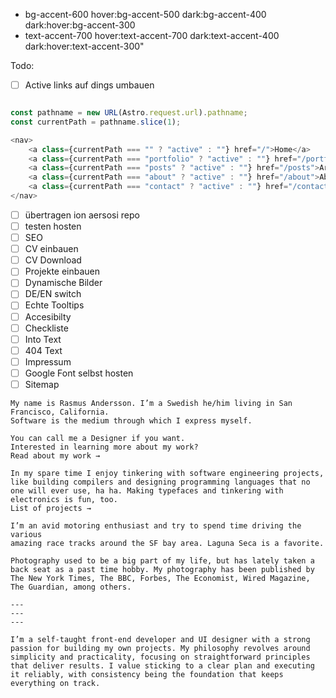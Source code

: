 - bg-accent-600 hover:bg-accent-500 dark:bg-accent-400 dark:hover:bg-accent-300
- text-accent-700 hover:text-accent-700 dark:text-accent-400 dark:hover:text-accent-300"

Todo:
- [ ] Active links auf dings umbauen
```javascript

const pathname = new URL(Astro.request.url).pathname;
const currentPath = pathname.slice(1);

<nav>
    <a class={currentPath === "" ? "active" : ""} href="/">Home</a>
    <a class={currentPath === "portfolio" ? "active" : ""} href="/portfolio">Portfolio</a>
    <a class={currentPath === "posts" ? "active" : ""} href="/posts">Article</a>
    <a class={currentPath === "about" ? "active" : ""} href="/about">About Me</a>
    <a class={currentPath === "contact" ? "active" : ""} href="/contact">Contact Me</a>
</nav>

```

- [ ] übertragen ion aersosi repo
- [ ] testen hosten
- [ ] SEO
- [ ] CV einbauen
- [ ] CV Download
- [ ] Projekte einbauen
- [ ] Dynamische Bilder
- [ ] DE/EN switch
- [ ] Echte Tooltips
- [ ] Accesibilty
- [ ] Checkliste
- [ ] Into Text
- [ ] 404 Text
- [ ] Impressum
- [ ] Google Font selbst hosten
- [ ] Sitemap
```plain text
My name is Rasmus Andersson. I’m a Swedish he/him living in San Francisco, California. 
Software is the medium through which I express myself.

You can call me a Designer if you want.
Interested in learning more about my work?
Read about my work →

In my spare time I enjoy tinkering with software engineering projects, 
like building compilers and designing programming languages that no 
one will ever use, ha ha. Making typefaces and tinkering with electronics is fun, too.
List of projects →

I’m an avid motoring enthusiast and try to spend time driving the various 
amazing race tracks around the SF bay area. Laguna Seca is a favorite.

Photography used to be a big part of my life, but has lately taken a 
back seat as a past time hobby. My photography has been published by 
The New York Times, The BBC, Forbes, The Economist, Wired Magazine, 
The Guardian, among others.

---
---
---

I’m a self-taught front-end developer and UI designer with a strong 
passion for building my own projects. My philosophy revolves around 
simplicity and practicality, focusing on straightforward principles 
that deliver results. I value sticking to a clear plan and executing 
it reliably, with consistency being the foundation that keeps everything on track.


```